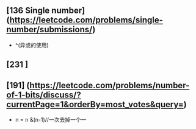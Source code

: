 ## [136 Single number] (https://leetcode.com/problems/single-number/submissions/)

- ^(异或的使用)

## [231 ]

## [191] (https://leetcode.com/problems/number-of-1-bits/discuss/?currentPage=1&orderBy=most_votes&query=)

- n = n &(n-1)//一次去掉一个一
